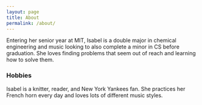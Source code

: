 ```yaml
---
layout: page
title: About
permalink: /about/
---
```


Entering her senior year at MIT, Isabel is a double major in chemical engineering and music looking to also complete a minor in CS before graduation. She loves finding problems that seem out of reach and learning how to solve them.

### Hobbies

Isabel is a knitter, reader, and New York Yankees fan. She practices her French horn every day and loves lots of different music styles.
